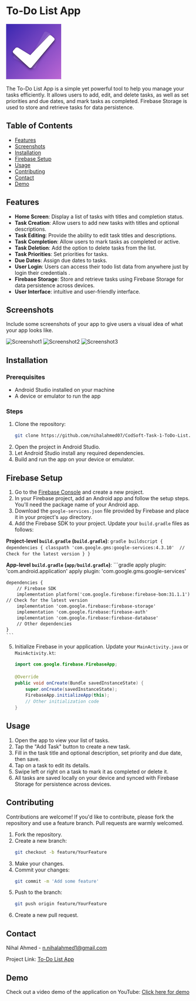 # To-Do List App

<img src="app/src/main/ic_launcher-playstore.png" alt="Logo" width="150" height="150">

The To-Do List App is a simple yet powerful tool to help you manage your tasks efficiently. It allows users to add, edit, and delete tasks, as well as set priorities and due dates, and mark tasks as completed. Firebase Storage is used to store and retrieve tasks for data persistence.

## Table of Contents

- [Features](#features)
- [Screenshots](#screenshots)
- [Installation](#installation)
- [Firebase Setup](#firebase-setup)
- [Usage](#usage)
- [Contributing](#contributing)
- [Contact](#contact)
- [Demo](#demo)

## Features

- **Home Screen**: Display a list of tasks with titles and completion status.
- **Task Creation**: Allow users to add new tasks with titles and optional descriptions.
- **Task Editing**: Provide the ability to edit task titles and descriptions.
- **Task Completion**: Allow users to mark tasks as completed or active.
- **Task Deletion**: Add the option to delete tasks from the list.
- **Task Priorities**: Set priorities for tasks.
- **Due Dates**: Assign due dates to tasks.
- **User Login**: Users can access their todo list data from anywhere just by login their credentials .
- **Firebase Storage**: Store and retrieve tasks using Firebase Storage for data persistence across devices.
- **User Interface**: intuitive and user-friendly interface.

## Screenshots

Include some screenshots of your app to give users a visual idea of what your app looks like.

![Screenshot1](link_to_screenshot1)
![Screenshot2](link_to_screenshot2)
![Screenshot3](link_to_screenshot3)

## Installation

### Prerequisites

- Android Studio installed on your machine
- A device or emulator to run the app

### Steps

1. Clone the repository:
    ```bash
    git clone https://github.com/nihalahmed07/CodSoft-Task-1-ToDo-List.git
    ```
2. Open the project in Android Studio.
3. Let Android Studio install any required dependencies.
4. Build and run the app on your device or emulator.

## Firebase Setup

1. Go to the [Firebase Console](https://console.firebase.google.com/) and create a new project.
2. In your Firebase project, add an Android app and follow the setup steps. You'll need the package name of your Android app.
3. Download the `google-services.json` file provided by Firebase and place it in your project's `app` directory.
4. Add the Firebase SDK to your project. Update your `build.gradle` files as follows:

**Project-level `build.gradle` (`build.gradle`)**:
    ```gradle
    buildscript {
        dependencies {
            classpath 'com.google.gms:google-services:4.3.10'  // Check for the latest version
        }
    }
    ```

**App-level `build.gradle` (`app/build.gradle`)**:
    ```gradle
    apply plugin: 'com.android.application'
    apply plugin: 'com.google.gms.google-services'

    dependencies {
        // Firebase SDK
        implementation platform('com.google.firebase:firebase-bom:31.1.1') // Check for the latest version
        implementation 'com.google.firebase:firebase-storage'
        implementation 'com.google.firebase:firebase-auth'
        implementation 'com.google.firebase:firebase-database'
        // Other dependencies
    }
    ```

5. Initialize Firebase in your application. Update your `MainActivity.java` or `MainActivity.kt`:
    ```java
    import com.google.firebase.FirebaseApp;

    @Override
    public void onCreate(Bundle savedInstanceState) {
        super.onCreate(savedInstanceState);
        FirebaseApp.initializeApp(this);
        // Other initialization code
    }
    ```

## Usage

1. Open the app to view your list of tasks.
2. Tap the "Add Task" button to create a new task.
3. Fill in the task title and optional description, set priority and due date, then save.
4. Tap on a task to edit its details.
5. Swipe left or right on a task to mark it as completed or delete it.
6. All tasks are saved locally on your device and synced with Firebase Storage for persistence across devices.

## Contributing

Contributions are welcome! If you'd like to contribute, please fork the repository and use a feature branch. Pull requests are warmly welcomed.

1. Fork the repository.
2. Create a new branch:
    ```bash
    git checkout -b feature/YourFeature
    ```
3. Make your changes.
4. Commit your changes:
    ```bash
    git commit -m 'Add some feature'
    ```
5. Push to the branch:
    ```bash
    git push origin feature/YourFeature
    ```
6. Create a new pull request.

## Contact

Nihal Ahmed - [n.nihalahmed1@gmail.com](mailto:n.nihalahmed1@gmail.com)

Project Link: [To-Do List App](https://github.com/nihalahmed07/CodSoft-Task-1-ToDo-List)

## Demo

Check out a video demo of the application on YouTube: [Click here for demo](https://www.youtube.com/link_to_your_demo)
